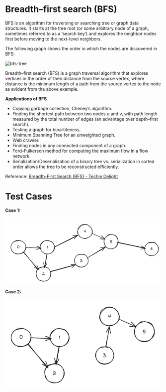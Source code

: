 # Breadth–first search (BFS)

BFS is an algorithm for traversing or searching tree or graph data structures. It starts at the tree root (or some arbitrary node of a graph, sometimes referred to as a ‘search key’) and explores the neighbor nodes first before moving to the next-level neighbors.

The following graph shows the order in which the nodes are discovered in BFS:

![bfs-tree](https://upload.wikimedia.org/wikipedia/commons/3/33/Breadth-first-tree.svg)

Breadth–first search (BFS) is a graph traversal algorithm that explores vertices in the order of their distance from the source vertex, where distance is the minimum length of a path from the source vertex to the node as evident from the above example.

**Applications of BFS**

- Copying garbage collection, Cheney’s algorithm.
- Finding the shortest path between two nodes u and v, with path length measured by the total number of edges (an advantage over depth–first search).
- Testing a graph for bipartiteness.
- Minimum Spanning Tree for an unweighted graph.
- Web crawler.
- Finding nodes in any connected component of a graph.
- Ford–Fulkerson method for computing the maximum flow in a flow network.
- Serialization/Deserialization of a binary tree vs. serialization in sorted order allows the tree to be reconstructed efficiently.

Reference: [Breadth-First Search (BFS) - Techie Delight](https://www.techiedelight.com/breadth-first-search/)

# Test Cases

**Case 1:**

<img width="500" src="./assets/connected.png" alt="connected"/>

<br/>

**Case 2:**

<img width="500" src="./assets/disconnected.png" alt="disconnected"/>

